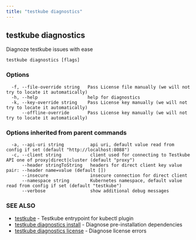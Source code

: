 ```yaml
---
title: "testkube diagnostics"
---
```

## testkube diagnostics

Diagnoze testkube issues with ease

```
testkube diagnostics [flags]
```

### Options

```
  -f, --file-override string   Pass License file manually (we will not try to locate it automatically)
  -h, --help                   help for diagnostics
  -k, --key-override string    Pass License key manually (we will not try to locate it automatically)
      --offline-override       Pass License key manually (we will not try to locate it automatically)
```

### Options inherited from parent commands

```
  -a, --api-uri string          api uri, default value read from config if set (default "http://localhost:8088")
  -c, --client string           client used for connecting to Testkube API one of proxy|direct|cluster (default "proxy")
      --header stringToString   headers for direct client key value pair: --header name=value (default [])
      --insecure                insecure connection for direct client
      --namespace string        Kubernetes namespace, default value read from config if set (default "testkube")
      --verbose                 show additional debug messages
```

### SEE ALSO

* [testkube](testkube.md)	 - Testkube entrypoint for kubectl plugin
* [testkube diagnostics install](testkube_diagnostics_install.md)	 - Diagnose pre-installation dependencies
* [testkube diagnostics license](testkube_diagnostics_license.md)	 - Diagnose license errors

